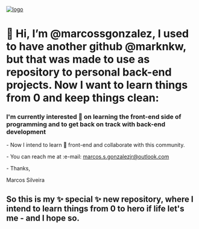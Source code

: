 <a href="https://www.linkedin.com/in/marcosgonzalezjr/" target="_blank"><img src="https://media.licdn.com/dms/image/C4D16AQFeJSf8v2bURA/profile-displaybackgroundimage-shrink_350_1400/0/1662152673085?e=1700697600&v=beta&t=3Dwgyfm3T-iHt0-F0aRx4BZZnNaG3t6LbY03ZTGF5_U" alt="logo"></a>
<h1> 👋 Hi, I’m @marcossgonzalez, I used to have another github @marknkw, but that was made to use as repository to personal back-end projects. Now I want to learn things from 0 and keep things clean:</h1>
<h3> I'm currently interested 👀 on learning the front-end side of programming and to get back on track with back-end development</h3>
<p>- Now I intend to learn 🌱 front-end and collaborate with this community.</p>
<p>-  You can reach me at :e-mail: <a href="mailto:marcos.s.gonzalezjr@outlook.com">marcos.s.gonzalezjr@outlook.com</a> </p>

<p>- Thanks,

Marcos Silveira</p>

<h2>So this is my ✨ special ✨ new repository, where I intend to learn things from 0 to hero if life let's me - and I hope so.</h2>
